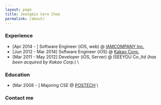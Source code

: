 ```yaml
---
layout: page
title: Jeongbin Cero Choe
permalink: /about/
---
```



### Experience ###
* [Apr 2014 - ] Software Engineer (iOS, web) @ <a href="http://www.iamcompany.net" target="blank">IAMCOMPANY Inc.</a>
* [Jun 2012 - Mar 2014] Software Engineer (iOS) @ <a href="http://www.kakaocorp.com" target="blank">Kakao Corp.</a>
* [Mar 2011 - May 2012] Developer (iOS, Server) @ ISEEYOU Co.,ltd (*has been acquired by Kakao Corp.*)
\\

### Education ###
* [Mar 2008 - ] Majoring CSE @ <a href="http://www.postech.edu" target="blank">POSTECH</a>
\\

### Contact me ###
<a href="mailto:me@cero.kr"><i class="svg-icon email"></i></a>
<a href="http://www.facebook.com/jeongbin.choe" target="blank"><i class="svg-icon facebook"></i></a>
<a href="http://www.linkedin.com/in/cerowind" target="blank"><i class="svg-icon linkedin"></i></a>
